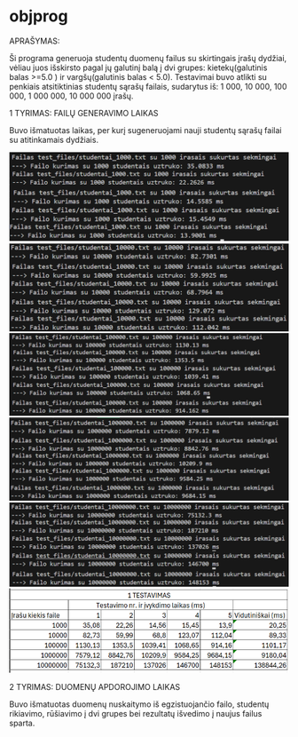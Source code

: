 # objprog

APRAŠYMAS:

Ši programa generuoja studentų duomenų failus su skirtingais įrašų dydžiai, vėliau juos išskirsto pagal jų galutinį balą į dvi grupes: kietekų(galutinis balas >=5.0 ) ir vargšų(galutinis balas < 5.0). Testavimai buvo atlikti su  penkiais atsitiktinias studentų sąrašų failais, sudarytus iš: 1 000, 10 000, 100 000, 1 000 000, 10 000 000 įrašų. 

1 TYRIMAS: FAILŲ GENERAVIMO LAIKAS

Buvo išmatuotas laikas, per kurį sugeneruojami nauji studentų sąrašų failai su atitinkamais dydžiais.

![alt text](<Screenshot 2025-03-06 181244.png>)
![alt text](<Screenshot 2025-03-06 181620.png>)
![alt text](<Screenshot 2025-03-07 205935.png>)
![alt text](<Screenshot 2025-03-07 210309.png>)
![alt text](<Screenshot 2025-03-07 212020.png>)
![alt text](image.png)

2 TYRIMAS: DUOMENŲ APDOROJIMO LAIKAS

Buvo išmatuotas duomenų nuskaitymo iš egzistuojančio failo, studentų rikiavimo, rūšiavimo į dvi grupes bei rezultatų išvedimo į naujus failus sparta.
